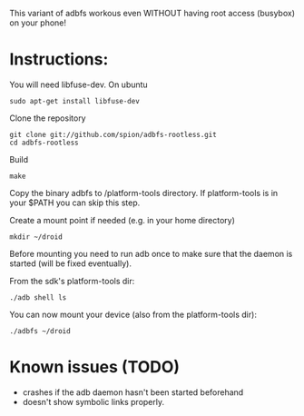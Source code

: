 This variant of adbfs workous even WITHOUT having root access (busybox) on your phone!

Instructions:
=============

You will need libfuse-dev. On ubuntu
    
    sudo apt-get install libfuse-dev

Clone the repository 

    git clone git://github.com/spion/adbfs-rootless.git
    cd adbfs-rootless    

Build

    make

Copy the binary adbfs to <path-to-android-sdk>/platform-tools directory. 
If platform-tools is in your $PATH you can skip this step.

Create a mount point if needed (e.g. in your home directory)

    mkdir ~/droid

Before mounting you need to run adb once to make sure that the daemon
is started (will be fixed eventually).

From the sdk's platform-tools dir:

    ./adb shell ls

You can now mount your device (also from the platform-tools dir):

    ./adbfs ~/droid

# Known issues (TODO)

* crashes if the adb daemon hasn't been started beforehand
* doesn't show symbolic links properly.

